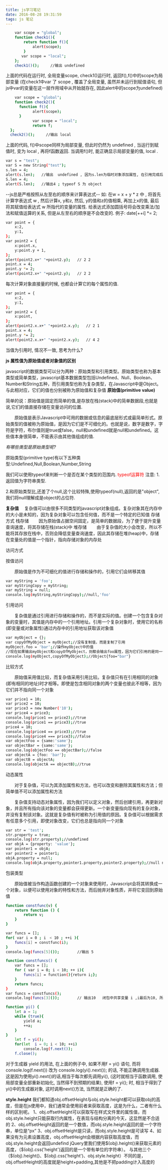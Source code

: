 ```yaml
---
title: js学习笔记
date: 2016-08-28 19:31:59
tags: js 笔记
---
```

``` bash
	var scope = "global";
	function check1(){
		return function f(){
			alert(scope);
		}
	   var scope = "local";
	};
	check1()();     //输出 undefined
````
上面的代码在运行时, 全局变量scope, check1()运行时, 返回f(),f()中的scope为局部变量 (在check1中var 了 scope , 覆盖了全局变量, 虽然并未运行到赋值语句, 但js中var的变量在这一层作用域中从开始就存在, 因此alert中的scope为undefined)

<!--more-->
``` bash
	var scope = "global";
	function check2(){
	  function f(){
			alert(scope);
	  }
			var scope = "local";
			return f;
  };
  check2()();     //输出 local
```
上面的代码, f()中scope同样为局部变量, 但此时仍然为 undefined , 当运行到赋值时, 变为 local , 再将f函数返回. 当调用f()时, 能正确显示局部变量的值, local .


``` bash
var s = "test";
var S = new String("test");
s.len = 4;
alert(s.len);	//输出  undefined , 因为s.len为临时对象添加属性, 在引用完成后随即销毁. typeof s 为string
S.len = 4;
alert(S.len);	//输出4 ; typeof S 为 object
```



--js总是严格按照从左至右的顺序来计算表达式--
如: 在w = x + y * z 中 , 将首先计算字表达式 w , 然后计算x, y和z, 然后, y的值和z的值相乘, 再加上x的值, 最后将其赋值给表达式 w 所指代的变量的属性. 给表达式添加圆括号将会改变乘法/加法和赋值运算的关系, 但是从左至右的顺序是不会改变的. 
例子: date[++i] *= 2;


``` bash
var point = {
	x:2,
	y:1,
};
var point2 = {
	x:point.x,
	y:point.y + 1,
};
alert(point2.x+" "+point2.y);   // 2 2
point.x = 4;
point.y *= 2;
alert(point2.x+" "+point2.y);   // 2 2
```
每次计算对象直接量的时候, 也都会计算它的每个属性的值. 


``` bash
var point = {
	x:2,
	y:1,
};
var point2 = {
	x:point,
};
alert(point2.x.x+" "+point2.x.y);   // 2 1
point.x = 4;
point.y *= 2;
alert(point2.x.x+" "+point2.x.y);   // 4 2
```
当值为引用时, 情况不一致, 思考为什么?

__js 属性值为原始值或者对象值的区别__

javascript的数据类型可以分为两种：原始类型和引用类型。原始类型也称为基本类型或简单类型，javascript基本数据类型包括Undefined、Null、Boolean、Number和String五种，而引用类型也称为复杂类型，在Javascript中是Object。与此相对应，它们的值也分别被称为原始值和复杂值
__原始值(primitive value)__

简单的说：原始值是固定而简单的值,是存放在栈(stack)中的简单数据段,也就是说,它们的值直接存储在变量访问的位置.

　　原始值是表示Javascript中可用的数据或信息的最底层形式或最简单形式。原始类型的值被称为原始值，是因为它们是不可细化的。也就是说，数字是数字，字符是字符，布尔值则是true或false，null和undefined就是null和undefined。这些值本身很简单，不能表示由其他值组成的值.

_有哪些类型是原始类型呢?_

原始类型(primitive type)有以下五种类型:Undefined,Null,Boolean,Number,String

我们可以使用typeof来判断一个是否在某个类型的范围内.
<span style = "color:red;">typeof运算符</span>
注意:
1.返回值为字符串类型.

2.和原始类型比,还差了个null,这个比较特殊,使用typeof(null),返回的是"object",我们将null理解成是object的占位符.

__复杂值__
　复杂值可以由很多不同类型的javascript对象组成。复杂对象其在内存中的大小是未知的，因为复杂对象可以包含任何值，而不是一个特定的已知值
存储方式
栈存储
　　因为原始值占据空间固定，是简单的数据段，为了便于提升变量查询速度，将其存储在栈(stack)中
堆存储
　　由于复杂值的大小会改变，所以不能将其存放在栈中，否则会降低变量查询速度，因此其存储在堆(heap)中，存储在变量处的值是一个指针，指向存储对象的内存处

访问方式

按值访问

　　原始值是作为不可细化的值进行存储和操作的，引用它们会转移其值
``` bash	
var myString = 'foo';
var myStringCopy = myString;
var myString = null;
console.log(myString,myStringCopy);//null,'foo'
```
引用访问

　　复杂值是通过引用进行存储和操作的，而不是实际的值。创建一个包含复杂对象的变量时，其值是内存中的一个引用地址。引用一个复杂对象时，使用它的名称(即变量或对象属性)通过内存中的引用地址获取该对象值
``` bash
var myObject = {};
var copyOfMyObject = myObject;//没有复制值，而是复制了引用
myObject.foo = 'bar';//操作myObject中的值
//现在如果输出myObject和copyOfMyObject，则都会输出foo属性，因为它们引用的是同一个对象
console.log(myObject,copyOfMyObject);//Object{foo="bar"}
```


比较方式

　　原始值采用值比较，而复杂值采用引用比较。复杂值只有在引用相同的对象(即有相同的地址)时才相等。即使是包含相同对象的两个变量也彼此不相等，因为它们并不指向同一个对象
``` bash
var price1 = 10;
var price2 = 10;
var price3 = new Number('10');
var price4 = price3;
console.log(price1 == price2);//true
console.log(price1 == price3);//true
price4 = 10;
console.log(price4 == price3);//true
console.log(price4 === price3);//false 
var objectFoo = {same:'same'};
var objectBar = {same:'same'};
console.log(objectFoo == objectBar);//false
var objectA = {foo: 'bar'};
var objectB = objectA;
console.log(objectA == objectB);//true
```

动态属性

　　对于复杂值，可以为其添加属性和方法，也可以改变和删除其属性和方法；但简单值不可以添加属性和方法

　　复杂值支持动态对象属性，因为我们可以定义对象，然后创建引用，再更新对象，并且所有指向该对象的变量都会获得更新。一个新变量指向现有的复杂对象，并没有复制该对象。这就是复杂值有时被称为引用值的原因。复杂值可以根据需求有任意多个引用，即使对象改变，它们也总是指向同一个对象
``` bash
var str = 'test';
str.property = true;
console.log(str.property);//undefined　 
var objA = {property: 'value'};
var pointer1 = objA;
var pointer2 = pointer1;
objA.property = null;
console.log(objA.property,pointer1.property,pointer2.property);//null null null
```

包装类型

　　原始值被当作构造函数创建的一个对象来使用时，Javascript会将其转换成一个对象，以便可以使用对象的特性和方法，而后抛弃对象性质，并将它变回到原始值


``` bash
function constfunc(v) {
	return function () {
		return v;
	}
}

var funcs = [];
for( var i = 0 ; i　< 10 ; ++i ){
	funcs[i] = constfunc(i);
}
console.log(funcs[5]());		//输出 5

function constfuncs() {
	var funcs = [];
	for ( var i = 0; i < 10; ++ i){
		funcs[i] = function(){return i;};
	}
	return funcs;
}
var funcs = constfuncs();
console.log(funcs[3]());		// 输出10   闭包中共享变量 i ,i最后为10, 所以funcs[i]() 都为10

```

``` bash
function yi() {
	let a = 1;
	while (true){
		yield a;
		++a;
	}
}
	let f = yi();
	for(let  i = 0; i < 10; ++i)
		console.log(f.next());
	f.close();
```
对于生成器 yield 的用法, 在上面的例子中, 如果不用f = yi() 语句, 而将 console.log(f.next()) 改为 console.log(yi().next()); 的话, 不能正确调用生成器. 这是因为使用yi().next()的话,相当于每次都先调用yi(), (这时就相当于函数调用, 使局部变量全部重新初始化, 当然得不到预期的结果), 使用f = yi(); 时, 相当于得到了yi()中的生成器对象, 这时调用next()方法, 当然就是正确的了. 

**style.height**
我们都知道obj.offsetHeight与obj.style.height都可以获取obj的高度，但是在js使用中，我们通常会使用前者来获取高度，这是为什么，二者有什么样的区别呢。
1、obj.offsetHeight可以获取写在样式文件里的属性值，而obj.style.height只能获取行内属性，在表现与结构分离的今天，这显然是不合适的
2、obj.offsetHeight返回的是一个数值，而obj.style.height返回的是一个字符串，单位是“px”
3、obj.offsetHeight是只读，而obj.style.height是可读写
4、如果没有为元素设置高度，obj.offsetHeight会根据内容获取高度值，而obj.style.height会返回undefind
jQuery里我们使用\$(obj).height()来获取元素的高度，（\$(obj).css('height')返回的是一个带有单位的字符串）。
与其他三个（\$(obj).height()、\$(obj).css('height')、obj.style.height）不同的是，obj.offsetHeight的高度就是height+padding,其他是不把padding计入高度的






